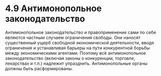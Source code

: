# 4.9 Антимонопольное законодательство

Антимонопольное законодательство и правоприменение сами по себе являются частным случаем ограничения свободы. Они наносят существенный ущерб свободной экономической деятельности, вводя ограничения и устанавливая барьеры на пути конкурентной борьбы между экономическими агентами. Поэтому всё антимонопольное законодательство \(включая законы о конкуренции, торговле, лекарствах и т.п.\) надлежит упразднить. Антимонопольные органы должны быть расформированы.


